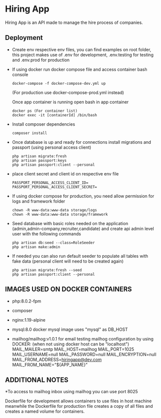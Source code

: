 # Hiring App

Hiring App is an API made to manage the hire process of companies.

## Deployment

* Create env respective env files, you can find examples on root folder, this project makes use 
of .env for development, .env.testing for testing and .env.prod for production


* If using docker run docker compose file and access container bash console 
    ```
    docker-compose -f docker-compose-dev.yml up
    ```
    (For production use docker-compose-prod.yml instead)

    Once app container is running open bash in app container
    ```
    docker ps (For container list)
    docker exec -it [containerId] /bin/bash
    ```
* Install composer dependencies
    ```
    composer install
    ```
* Once database is up and ready for connections install migrations and passport (using personal access client) 
    ```
    php artisan migrate:fresh
    php artisan passport:keys
    php artisan passport:client --personal
    ```
* place client secret and client id on respective env file
  ```
  PASSPORT_PERSONAL_ACCESS_CLIENT_ID=
  PASSPORT_PERSONAL_ACCESS_CLIENT_SECRET=
  ```

* If using docker compose for production, you need allow permission for logs and framework folder
  ```
  chown -R www-data:www-data storage/logs
  chown -R www-data:www-data storage/framework
  ```

* Seed database with basic roles needed on the application (admin,admin-company,recruiter,candidate)
and create api admin level user with the following commands
  ```
  php artisan db:seed --class=RoleSeeder
  php artisan make:admin
  ```
* If needed you can also run default seeder to populate all tables with fake data (personal client will need to be
  created again)
  ```
  php artisan migrate:fresh --seed
  php artisan passport:client --personal
  ```
## IMAGES USED ON DOCKER CONTAINERS

* php:8.0.2-fpm
* composer
* nginx:1.19-alpine
* mysql:8.0
docker mysql image uses "mysql" as DB_HOST

* mailhog/mailhog:v1.0.1 for email testing 
mailhog configuration by using DOCKER: (when not using docker host can be "localhost")
  MAIL_MAILER=smtp
  MAIL_HOST=mailhog
  MAIL_PORT=1025
  MAIL_USERNAME=null
  MAIL_PASSWORD=null
  MAIL_ENCRYPTION=null
  MAIL_FROM_ADDRESS=hiringapp@dev.com
  MAIL_FROM_NAME="${APP_NAME}"

## ADDITIONAL NOTES

*To access to mailhog inbox using mailhog you can use port 8025

Dockerfile for development allows containers to use files in host machine meanwhile 
the Dockerfile for production file creates a copy of all files and creates a named volume for containers.

